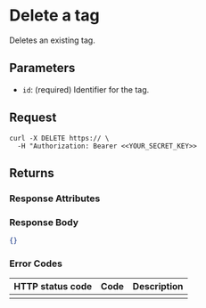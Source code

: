 # Delete a tag

Deletes an existing tag.

## Parameters

- `id`: (required) Identifier for the tag.

## Request

```curl
curl -X DELETE https:// \
  -H "Authorization: Bearer <<YOUR_SECRET_KEY>>
```

## Returns

### Response Attributes

### Response Body

```json
{}
```

### Error Codes

| HTTP status code | Code | Description |
| ---------------- | ---- | ----------- |
|                  |      |             |

